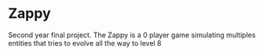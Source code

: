 # Zappy
Second year final project. The Zappy is a 0 player game simulating multiples entities that tries to evolve all the way to level 8
